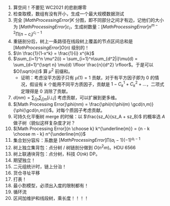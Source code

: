 1. 算空间！不要犯 WC2021 的悲剧爆零
2. 检查取模，数组有没有开小，生成一个最大规模数据测试
3. 完全 $[Math Processing Error]K$ 分图，即不同部分之间才有边，记他们的大小为 $[Math Processing Error]c_i$，生成树数量：$[Math Processing Error]n^{m-2} \prod (n-c_i)^{c_i-1}$
4. 重链剖分后，树上一条路径在线段树上覆盖的节点区间总和是 $[Math Processing Error]O(n)$ 级别的！
5. $\ln \frac{1}{1-x^k} =  \frac{1}{i} x^{ik}$
6. $\sum_{i=1}^n \mu^2(i) = \sum_{i=1}^n\sum_{d^2|i}\mu(d) = \sum_{d=1}^{\sqrt n} \mu(d) \lfloor \frac{n}{d^2} \rfloor$。于是可以 $O(\sqrt{n})$ 算 $\mu^2$ 前缀和。
   * 证明：考虑没平方因子只有 $\mu(1) = 1$ 贡献，对于有平方因子即为 $0$ 的情况，假设有 $k$ 个能用不同平方质因子，贡献是 $1 - C_k^1 + C_k^2 + \ldots$，二项式定理得是 $0$ 消除了贡献。 
7. $d(nm) = \sum_{i|n} \sum_{j|m} [i ⊥ j]$ 考虑贡献，可以扩展到更多维。
8. $[Math Processing Error]\phi(nm) = \frac{\phi(n)\phi(m) \gcd(n,m)}{\phi(\gcd(n,m))}$。对每个质因子考虑贡献。
9. 可持久化平衡树 merge 的时候：以 $\frac{sz_A}{sz_A + sz_B}$ 的概率选 $A$ 做子树（貌似这样复杂度才对？
10. $[Math Processing Error]{n \choose k} k^{\underline{m}} = {n - k \choose m - k} n^{\underline{m}}$
11. 集合划分容斥：系数是 $[Math Processing Error]\prod (a_i-1)(-1)^{a_i-1}$
12. 树上独立集背包：点分树 / 树链剖分做到 $O(n^2m)$。HDU 6566
13. 树上联通块背包：点分树，科技 $O(nk)$ DP。
14. 期望独立！
15. 二元组统计时，链上分治！
16. 货仓寻址平移
17. 打表！
18. 最小割模型，必须出入度的限制都有！
19. 循环流
20. 区间加维护和线段树，乘长度！！！！
